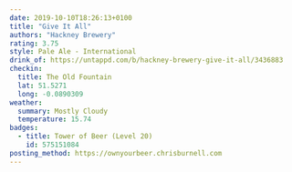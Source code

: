 ```yaml
---
date: 2019-10-10T18:26:13+0100
title: "Give It All"
authors: "Hackney Brewery"
rating: 3.75
style: Pale Ale - International
drink_of: https://untappd.com/b/hackney-brewery-give-it-all/3436883
checkin:
  title: The Old Fountain
  lat: 51.5271
  long: -0.0890309
weather:
  summary: Mostly Cloudy
  temperature: 15.74
badges:
  - title: Tower of Beer (Level 20)
    id: 575151084
posting_method: https://ownyourbeer.chrisburnell.com
---
```

